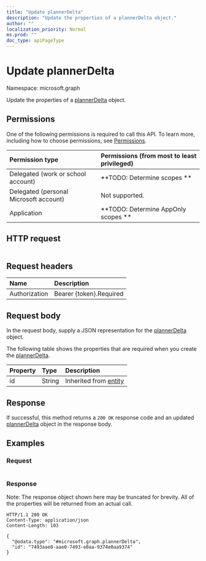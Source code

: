 ```yaml
---
title: "Update plannerDelta"
description: "Update the properties of a plannerDelta object."
author: ""
localization_priority: Normal
ms.prod: ""
doc_type: apiPageType
---
```


# Update plannerDelta

Namespace: microsoft.graph

Update the properties of a [plannerDelta](../resources/plannerdelta.md) object.

## Permissions
One of the following permissions is required to call this API. To learn more, including how to choose permissions, see [Permissions](/concepts/permissions-reference.md).

|Permission type|Permissions (from most to least privileged)|
|:---|:---|
|Delegated (work or school account)|**TODO: Determine scopes **|
|Delegated (personal Microsoft account)|Not supported.|
|Application|**TODO: Determine AppOnly scopes **|

## HTTP request
<!-- {
  "blockType": "ignored"
}
-->
``` http
```

## Request headers
|Name|Description|
|:---|:---|
|Authorization|Bearer {token}.Required|

## Request body
In the request body, supply a JSON representation for the [plannerDelta](../resources/plannerdelta.md) object.

The following table shows the properties that are required when you create the [plannerDelta](../resources/plannerdelta.md).

|Property|Type|Description|
|:---|:---|:---|
|id|String| Inherited from [entity](../resources/entity.md)|



## Response
If successful, this method returns a `200 OK` response code and an updated [plannerDelta](../resources/plannerdelta.md) object in the response body.

## Examples

### Request
<!-- {
  "blockType": "request",
  "name": "update_plannerdelta"
}
-->
``` http

```

### Response
Note: The response object shown here may be truncated for brevity. All of the properties will be returned from an actual call.
<!-- {
  "blockType": "response",
  "truncated": true
}
-->
``` http
HTTP/1.1 200 OK
Content-Type: application/json
Content-Length: 103

{
  "@odata.type": "#microsoft.graph.plannerDelta",
  "id": "7493aae0-aae0-7493-e0aa-9374e0aa9374"
}
```

